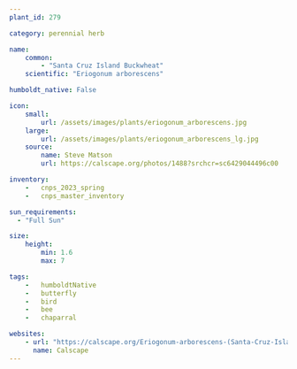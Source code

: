 ```yaml
---
plant_id: 279

category: perennial herb

name: 
    common:  
        - "Santa Cruz Island Buckwheat"    
    scientific: "Eriogonum arborescens"  

humboldt_native: False

icon: 
    small: 
        url: /assets/images/plants/eriogonum_arborescens.jpg
    large: 
        url: /assets/images/plants/eriogonum_arborescens_lg.jpg
    source: 
        name: Steve Matson 
        url: https://calscape.org/photos/1488?srchcr=sc6429044496c00 

inventory: 
    -   cnps_2023_spring
    -   cnps_master_inventory

sun_requirements:
  - "Full Sun"

size:
    height: 
        min: 1.6
        max: 7

tags:  
    -   humboldtNative
    -   butterfly
    -   bird
    -   bee
    -   chaparral

websites: 
    - url: "https://calscape.org/Eriogonum-arborescens-(Santa-Cruz-Island-Buckwheat)"
      name: Calscape
---
```


